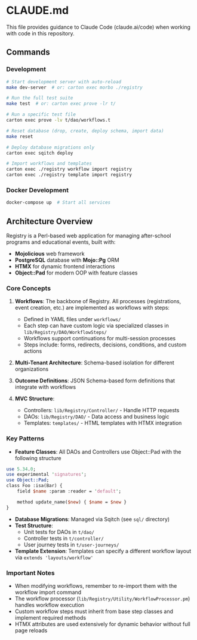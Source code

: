 # CLAUDE.md

This file provides guidance to Claude Code (claude.ai/code) when working with code in this repository.

## Commands

### Development
```bash
# Start development server with auto-reload
make dev-server  # or: carton exec morbo ./registry

# Run the full test suite
make test  # or: carton exec prove -lr t/

# Run a specific test file
carton exec prove -lv t/dao/workflows.t

# Reset database (drop, create, deploy schema, import data)
make reset

# Deploy database migrations only
carton exec sqitch deploy

# Import workflows and templates
carton exec ./registry workflow import registry
carton exec ./registry template import registry
```

### Docker Development
```bash
docker-compose up  # Start all services
```

## Architecture Overview

Registry is a Perl-based web application for managing after-school programs and educational events, built with:
- **Mojolicious** web framework
- **PostgreSQL** database with **Mojo::Pg** ORM
- **HTMX** for dynamic frontend interactions
- **Object::Pad** for modern OOP with feature classes

### Core Concepts

1. **Workflows**: The backbone of Registry. All processes (registrations, event creation, etc.) are implemented as workflows with steps:
   - Defined in YAML files under `workflows/`
   - Each step can have custom logic via specialized classes in `lib/Registry/DAO/WorkflowSteps/`
   - Workflows support continuations for multi-session processes
   - Steps include: forms, redirects, decisions, conditions, and custom actions

2. **Multi-Tenant Architecture**: Schema-based isolation for different organizations

3. **Outcome Definitions**: JSON Schema-based form definitions that integrate with workflows

4. **MVC Structure**:
   - Controllers: `lib/Registry/Controller/` - Handle HTTP requests
   - DAOs: `lib/Registry/DAO/` - Data access and business logic
   - Templates: `templates/` - HTML templates with HTMX integration

### Key Patterns

- **Feature Classes**: All DAOs and Controllers use Object::Pad with the following structure
```perl
use 5.34.0;
use experimental 'signatures';
use Object::Pad;
class Foo :isa(Bar) {
    field $name :param :reader = 'default';

    method update_name($new) { $name = $new }
}
````
- **Database Migrations**: Managed via Sqitch (see `sql/` directory)
- **Test Structure**:
  - Unit tests for DAOs in `t/dao/`
  - Controller tests in `t/controller/`
  - User journey tests in `t/user-journeys/`
- **Template Extension**: Templates can specify a different workflow layout via `extends 'layouts/workflow'`

### Important Notes

- When modifying workflows, remember to re-import them with the workflow import command
- The workflow processor (`lib/Registry/Utility/WorkflowProcessor.pm`) handles workflow execution
- Custom workflow steps must inherit from base step classes and implement required methods
- HTMX attributes are used extensively for dynamic behavior without full page reloads
